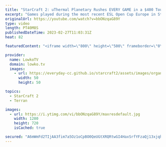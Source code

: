 ```yaml
---
title: "StarCraft 2: uThermal Planetary Rushes EVERY GAME in a $400 Tournament!"
excerpt: "Games played during the most recent ESL Open Cup Europe in StarCraft 2. In this tournament @uThermal decides  to Planetary Fortress rush every single game.  Support my work: https://patreon.com/lowkotv Lowko Merch: https://lowko.shop  My YouTube channels: @LowkoTV @MoreLowko @LowkoClips  Twitch livestream:"
originalUrl: https://youtube.com/watch?v=bbONzqaG89Y
type: video
length: PT40M8S
publishedDateTime: 2023-02-27T11:03:31Z
heat: 82

featuredContent: "<iframe width=\"800\" height=\"500\" frameborder=\"0\" src=\"https://www.youtube.com/embed/bbONzqaG89Y\" allow=\"accelerometer; autoplay; encrypted-media; gyroscope; picture-in-picture\" allowfullscreen></iframe>"

provider:
  name: LowkoTV
  domain: lowko.tv
  images:
    - url: https://everyday-cc.github.io/starcraft2/assets/images/organizations/lowko.tv-50x50.jpg
      width: 50
      height: 50

topics:
  - StarCraft 2
  - Terran

images:
  - url: https://i.ytimg.com/vi/bbONzqaG89Y/maxresdefault.jpg
    width: 1280
    height: 720
    isCached: true

secured: "A6mWmFd2TIjAA3fim7a5Oz1oCpBO0QeUGtXRQRtwGI4HaxSrfYFzaQj13xjqhKuMC0NUKYIZYXrz25bIUwBKQFKDhVoVcl1bxD9hG06QKrX3q4m430Od0XdLu/LcZtw/LYn9VihNjk8KFsW5U6ABiw40TrLOLzqJEA+AWEyecubyMwmvTDYUidJYObaXW4n4PGxROkRUbh/Cv11kHjJxz4D/3d+ZNJZ5gI0tRATaGMhnc2eL8qtI+SoQ9W+GzC2hi1Fqqd+KhPENqRNezGZ/Zbqlynwu7syXbpnr8ayH0G0hoKNU2ioDqrejh7pc+crEemtULPvv3ZXv5uVKyX0n7MPMpz7AdCcS+3oryTebKeTrlxKFDeTl0ROwgE7LDOddrk8RSUJ2hRXoLAbkqdDkVDha9sTreWpz+cs1MRXG6Wpf4dYunWq/g5XTQPwDpvWl;ghS4LNm3B9B3o3/AvkqDqw=="
---
```


